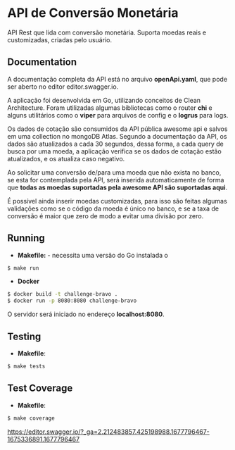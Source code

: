 # API de Conversão Monetária

API Rest que lida com conversão monetária. Suporta moedas reais e customizadas, criadas pelo usuário.

## Documentation
A documentação completa da API está no arquivo <b>openApi.yaml</b>, que pode ser aberto no editor <a>editor.swagger.io</a>.

A aplicação foi desenvolvida em Go, utilizando conceitos de Clean Architecture. Foram utilizadas algumas bibliotecas como o router <b>chi</b> e alguns utilitários como o <b>viper</b> para arquivos de config e o <b>logrus</b> para logs.

Os dados de cotação são consumidos da API pública awesome api e salvos em uma collection no mongoDB Atlas. Segundo a
documentação da API, os dados são atualizados a cada 30 segundos, dessa forma, a cada query de busca por uma moeda,
a aplicação verifica se os dados de cotação estão atualizados, e os atualiza caso negativo.

Ao solicitar uma conversão de/para uma moeda que não exista no banco, se esta for contemplada pela API,
será inserida automaticamente de forma que <b>todas as moedas suportadas pela awesome API são suportadas aqui</b>.

É possível ainda inserir moedas customizadas, para isso são feitas algumas validações como se o
código da moeda é único no banco, e se a taxa de conversão
é maior que zero de modo a evitar uma divisão por zero.

## Running

- <b>Makefile:</b> - necessita uma versão do Go instalada
o
```bash
$ make run
 ```

- <b>Docker</b>

```bash
$ docker build -t challenge-bravo .
$ docker run -p 8080:8080 challenge-bravo
 ```

O servidor será iniciado no endereço <b>localhost:8080</b>.

## Testing
- <b>Makefile</b>:
```bash
$ make tests
 ```

## Test Coverage
- <b>Makefile</b>:
```bash
$ make coverage
 ```

https://editor.swagger.io/?_ga=2.212483857.425198988.1677796467-1675336891.1677796467
